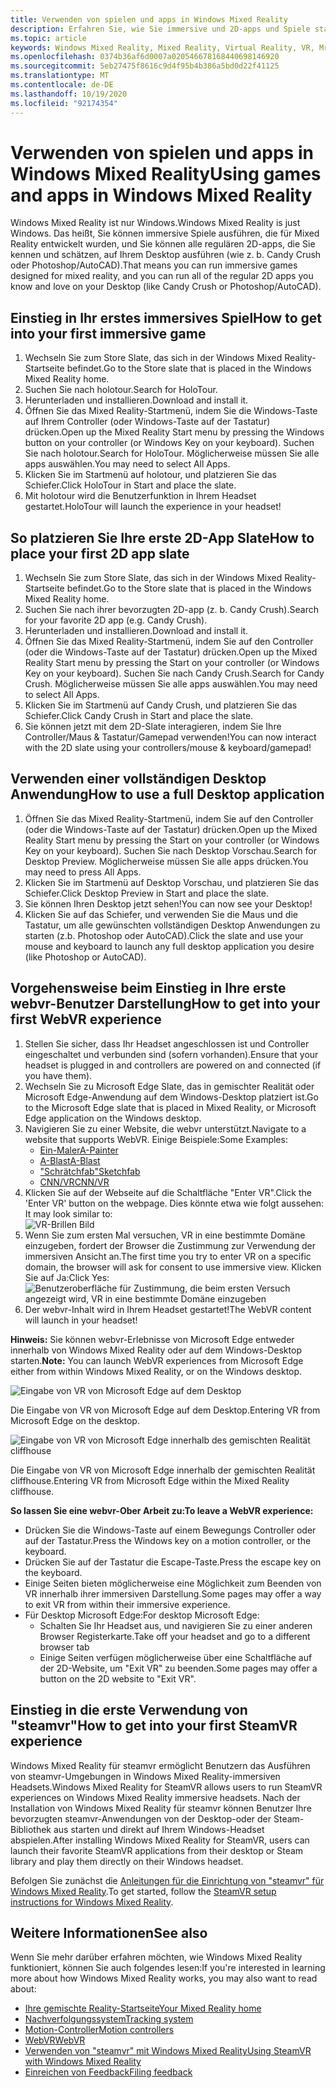 ```yaml
---
title: Verwenden von spielen und apps in Windows Mixed Reality
description: Erfahren Sie, wie Sie immersive und 2D-apps und Spiele starten, den Desktop anzeigen und webvr-und steamvr-Inhalte erleben.
ms.topic: article
keywords: Windows Mixed Reality, Mixed Reality, Virtual Reality, VR, Mr, apps, Games, Desktop, steamvr, webvr, Steam
ms.openlocfilehash: 0374b36af6d0007a020546678168440698146920
ms.sourcegitcommit: 5eb27475f8616c9d4f95b4b386a5bd0d22f41125
ms.translationtype: MT
ms.contentlocale: de-DE
ms.lasthandoff: 10/19/2020
ms.locfileid: "92174354"
---
```

# <a name="using-games-and-apps-in-windows-mixed-reality"></a><span data-ttu-id="cbdc5-104">Verwenden von spielen und apps in Windows Mixed Reality</span><span class="sxs-lookup"><span data-stu-id="cbdc5-104">Using games and apps in Windows Mixed Reality</span></span>

<span data-ttu-id="cbdc5-105">Windows Mixed Reality ist nur Windows.</span><span class="sxs-lookup"><span data-stu-id="cbdc5-105">Windows Mixed Reality is just Windows.</span></span> <span data-ttu-id="cbdc5-106">Das heißt, Sie können immersive Spiele ausführen, die für Mixed Reality entwickelt wurden, und Sie können alle regulären 2D-apps, die Sie kennen und schätzen, auf Ihrem Desktop ausführen (wie z. b. Candy Crush oder Photoshop/AutoCAD).</span><span class="sxs-lookup"><span data-stu-id="cbdc5-106">That means you can run immersive games designed for mixed reality, and you can run all of the regular 2D apps you know and love on your Desktop (like Candy Crush or Photoshop/AutoCAD).</span></span>

## <a name="how-to-get-into-your-first-immersive-game"></a><span data-ttu-id="cbdc5-107">Einstieg in Ihr erstes immersives Spiel</span><span class="sxs-lookup"><span data-stu-id="cbdc5-107">How to get into your first immersive game</span></span>
1. <span data-ttu-id="cbdc5-108">Wechseln Sie zum Store Slate, das sich in der Windows Mixed Reality-Startseite befindet.</span><span class="sxs-lookup"><span data-stu-id="cbdc5-108">Go to the Store slate that is placed in the Windows Mixed Reality home.</span></span>
2. <span data-ttu-id="cbdc5-109">Suchen Sie nach holotour.</span><span class="sxs-lookup"><span data-stu-id="cbdc5-109">Search for HoloTour.</span></span>
3. <span data-ttu-id="cbdc5-110">Herunterladen und installieren.</span><span class="sxs-lookup"><span data-stu-id="cbdc5-110">Download and install it.</span></span>
4. <span data-ttu-id="cbdc5-111">Öffnen Sie das Mixed Reality-Startmenü, indem Sie die Windows-Taste auf Ihrem Controller (oder Windows-Taste auf der Tastatur) drücken.</span><span class="sxs-lookup"><span data-stu-id="cbdc5-111">Open up the Mixed Reality Start menu by pressing the Windows button on your controller (or Windows Key on your keyboard).</span></span> <span data-ttu-id="cbdc5-112">Suchen Sie nach holotour.</span><span class="sxs-lookup"><span data-stu-id="cbdc5-112">Search for HoloTour.</span></span> <span data-ttu-id="cbdc5-113">Möglicherweise müssen Sie alle apps auswählen.</span><span class="sxs-lookup"><span data-stu-id="cbdc5-113">You may need to select All Apps.</span></span>
5. <span data-ttu-id="cbdc5-114">Klicken Sie im Startmenü auf holotour, und platzieren Sie das Schiefer.</span><span class="sxs-lookup"><span data-stu-id="cbdc5-114">Click HoloTour in Start and place the slate.</span></span>
6. <span data-ttu-id="cbdc5-115">Mit holotour wird die Benutzerfunktion in Ihrem Headset gestartet.</span><span class="sxs-lookup"><span data-stu-id="cbdc5-115">HoloTour will launch the experience in your headset!</span></span>

## <a name="how-to-place-your-first-2d-app-slate"></a><span data-ttu-id="cbdc5-116">So platzieren Sie Ihre erste 2D-App Slate</span><span class="sxs-lookup"><span data-stu-id="cbdc5-116">How to place your first 2D app slate</span></span>
1. <span data-ttu-id="cbdc5-117">Wechseln Sie zum Store Slate, das sich in der Windows Mixed Reality-Startseite befindet.</span><span class="sxs-lookup"><span data-stu-id="cbdc5-117">Go to the Store slate that is placed in the Windows Mixed Reality home.</span></span>
2. <span data-ttu-id="cbdc5-118">Suchen Sie nach ihrer bevorzugten 2D-app (z. b. Candy Crush).</span><span class="sxs-lookup"><span data-stu-id="cbdc5-118">Search for your favorite 2D app (e.g. Candy Crush).</span></span>
3. <span data-ttu-id="cbdc5-119">Herunterladen und installieren.</span><span class="sxs-lookup"><span data-stu-id="cbdc5-119">Download and install it.</span></span>
4. <span data-ttu-id="cbdc5-120">Öffnen Sie das Mixed Reality-Startmenü, indem Sie auf den Controller (oder die Windows-Taste auf der Tastatur) drücken.</span><span class="sxs-lookup"><span data-stu-id="cbdc5-120">Open up the Mixed Reality Start menu by pressing the Start on your controller (or Windows Key on your keyboard).</span></span> <span data-ttu-id="cbdc5-121">Suchen Sie nach Candy Crush.</span><span class="sxs-lookup"><span data-stu-id="cbdc5-121">Search for Candy Crush.</span></span> <span data-ttu-id="cbdc5-122">Möglicherweise müssen Sie alle apps auswählen.</span><span class="sxs-lookup"><span data-stu-id="cbdc5-122">You may need to select All Apps.</span></span>
5. <span data-ttu-id="cbdc5-123">Klicken Sie im Startmenü auf Candy Crush, und platzieren Sie das Schiefer.</span><span class="sxs-lookup"><span data-stu-id="cbdc5-123">Click Candy Crush in Start and place the slate.</span></span>
6. <span data-ttu-id="cbdc5-124">Sie können jetzt mit dem 2D-Slate interagieren, indem Sie Ihre Controller/Maus & Tastatur/Gamepad verwenden!</span><span class="sxs-lookup"><span data-stu-id="cbdc5-124">You can now interact with the 2D slate using your controllers/mouse & keyboard/gamepad!</span></span>

## <a name="how-to-use-a-full-desktop-application"></a><span data-ttu-id="cbdc5-125">Verwenden einer vollständigen Desktop Anwendung</span><span class="sxs-lookup"><span data-stu-id="cbdc5-125">How to use a full Desktop application</span></span>
1. <span data-ttu-id="cbdc5-126">Öffnen Sie das Mixed Reality-Startmenü, indem Sie auf den Controller (oder die Windows-Taste auf der Tastatur) drücken.</span><span class="sxs-lookup"><span data-stu-id="cbdc5-126">Open up the Mixed Reality Start menu by pressing the Start on your controller (or Windows Key on your keyboard).</span></span> <span data-ttu-id="cbdc5-127">Suchen Sie nach Desktop Vorschau.</span><span class="sxs-lookup"><span data-stu-id="cbdc5-127">Search for Desktop Preview.</span></span> <span data-ttu-id="cbdc5-128">Möglicherweise müssen Sie alle apps drücken.</span><span class="sxs-lookup"><span data-stu-id="cbdc5-128">You may need to press All Apps.</span></span>
2. <span data-ttu-id="cbdc5-129">Klicken Sie im Startmenü auf Desktop Vorschau, und platzieren Sie das Schiefer.</span><span class="sxs-lookup"><span data-stu-id="cbdc5-129">Click Desktop Preview in Start and place the slate.</span></span>
3. <span data-ttu-id="cbdc5-130">Sie können Ihren Desktop jetzt sehen!</span><span class="sxs-lookup"><span data-stu-id="cbdc5-130">You can now see your Desktop!</span></span>
4. <span data-ttu-id="cbdc5-131">Klicken Sie auf das Schiefer, und verwenden Sie die Maus und die Tastatur, um alle gewünschten vollständigen Desktop Anwendungen zu starten (z.b. Photoshop oder AutoCAD).</span><span class="sxs-lookup"><span data-stu-id="cbdc5-131">Click the slate and use your mouse and keyboard to launch any full desktop application you desire (like Photoshop or AutoCAD).</span></span>

## <a name="how-to-get-into-your-first-webvr-experience"></a><span data-ttu-id="cbdc5-132">Vorgehensweise beim Einstieg in Ihre erste webvr-Benutzer Darstellung</span><span class="sxs-lookup"><span data-stu-id="cbdc5-132">How to get into your first WebVR experience</span></span>
1. <span data-ttu-id="cbdc5-133">Stellen Sie sicher, dass Ihr Headset angeschlossen ist und Controller eingeschaltet und verbunden sind (sofern vorhanden).</span><span class="sxs-lookup"><span data-stu-id="cbdc5-133">Ensure that your headset is plugged in and controllers are powered on and connected (if you have them).</span></span>
2. <span data-ttu-id="cbdc5-134">Wechseln Sie zu Microsoft Edge Slate, das in gemischter Realität oder Microsoft Edge-Anwendung auf dem Windows-Desktop platziert ist.</span><span class="sxs-lookup"><span data-stu-id="cbdc5-134">Go to the Microsoft Edge slate that is placed in Mixed Reality, or Microsoft Edge application on the Windows desktop.</span></span>
3. <span data-ttu-id="cbdc5-135">Navigieren Sie zu einer Website, die webvr unterstützt.</span><span class="sxs-lookup"><span data-stu-id="cbdc5-135">Navigate to a website that supports WebVR.</span></span> <span data-ttu-id="cbdc5-136">Einige Beispiele:</span><span class="sxs-lookup"><span data-stu-id="cbdc5-136">Some Examples:</span></span>
   * [<span data-ttu-id="cbdc5-137">Ein-Maler</span><span class="sxs-lookup"><span data-stu-id="cbdc5-137">A-Painter</span></span>](https://aframe.io/a-painter/)
   * [<span data-ttu-id="cbdc5-138">A-Blast</span><span class="sxs-lookup"><span data-stu-id="cbdc5-138">A-Blast</span></span>](https://aframe.io/a-blast/)
   * [<span data-ttu-id="cbdc5-139">"Schrätchfab"</span><span class="sxs-lookup"><span data-stu-id="cbdc5-139">Sketchfab</span></span>](https://sketchfab.com/)
   * [<span data-ttu-id="cbdc5-140">CNN/VR</span><span class="sxs-lookup"><span data-stu-id="cbdc5-140">CNN/VR</span></span>](https://cnn.com/vr)
4. <span data-ttu-id="cbdc5-141">Klicken Sie auf der Webseite auf die Schaltfläche "Enter VR".</span><span class="sxs-lookup"><span data-stu-id="cbdc5-141">Click the 'Enter VR' button on the webpage.</span></span> <span data-ttu-id="cbdc5-142">Dies könnte etwa wie folgt aussehen: </span><span class="sxs-lookup"><span data-stu-id="cbdc5-142">It may look similar to:</span></span>\
   ![VR-Brillen Bild](images/75px-enter-vr.png)
5. <span data-ttu-id="cbdc5-144">Wenn Sie zum ersten Mal versuchen, VR in eine bestimmte Domäne einzugeben, fordert der Browser die Zustimmung zur Verwendung der immersiven Ansicht an.</span><span class="sxs-lookup"><span data-stu-id="cbdc5-144">The first time you try to enter VR on a specific domain, the browser will ask for consent to use immersive view.</span></span> <span data-ttu-id="cbdc5-145">Klicken Sie auf Ja:</span><span class="sxs-lookup"><span data-stu-id="cbdc5-145">Click Yes:</span></span> ![Benutzeroberfläche für Zustimmung, die beim ersten Versuch angezeigt wird, VR in eine bestimmte Domäne einzugeben](images/1053px-Webvr-consent-ui.png)
6. <span data-ttu-id="cbdc5-147">Der webvr-Inhalt wird in Ihrem Headset gestartet!</span><span class="sxs-lookup"><span data-stu-id="cbdc5-147">The WebVR content will launch in your headset!</span></span>

<span data-ttu-id="cbdc5-148">**Hinweis:** Sie können webvr-Erlebnisse von Microsoft Edge entweder innerhalb von Windows Mixed Reality oder auf dem Windows-Desktop starten.</span><span class="sxs-lookup"><span data-stu-id="cbdc5-148">**Note:** You can launch WebVR experiences from Microsoft Edge either from within Windows Mixed Reality, or on the Windows desktop.</span></span>

![Eingabe von VR von Microsoft Edge auf dem Desktop](images/450px-webvr-desktop.png)

<span data-ttu-id="cbdc5-150">Die Eingabe von VR von Microsoft Edge auf dem Desktop.</span><span class="sxs-lookup"><span data-stu-id="cbdc5-150">Entering VR from Microsoft Edge on the desktop.</span></span>

![Eingabe von VR von Microsoft Edge innerhalb des gemischten Realität cliffhouse](images/450px-enter-vr-cliffhouse.jpg)

<span data-ttu-id="cbdc5-152">Die Eingabe von VR von Microsoft Edge innerhalb der gemischten Realität cliffhouse.</span><span class="sxs-lookup"><span data-stu-id="cbdc5-152">Entering VR from Microsoft Edge within the Mixed Reality cliffhouse.</span></span>

<span data-ttu-id="cbdc5-153">**So lassen Sie eine webvr-Ober Arbeit zu:**</span><span class="sxs-lookup"><span data-stu-id="cbdc5-153">**To leave a WebVR experience:**</span></span>
* <span data-ttu-id="cbdc5-154">Drücken Sie die Windows-Taste auf einem Bewegungs Controller oder auf der Tastatur.</span><span class="sxs-lookup"><span data-stu-id="cbdc5-154">Press the Windows key on a motion controller, or the keyboard.</span></span>
* <span data-ttu-id="cbdc5-155">Drücken Sie auf der Tastatur die Escape-Taste.</span><span class="sxs-lookup"><span data-stu-id="cbdc5-155">Press the escape key on the keyboard.</span></span>
* <span data-ttu-id="cbdc5-156">Einige Seiten bieten möglicherweise eine Möglichkeit zum Beenden von VR innerhalb ihrer immersiven Darstellung.</span><span class="sxs-lookup"><span data-stu-id="cbdc5-156">Some pages may offer a way to exit VR from within their immersive experience.</span></span>
* <span data-ttu-id="cbdc5-157">Für Desktop Microsoft Edge:</span><span class="sxs-lookup"><span data-stu-id="cbdc5-157">For desktop Microsoft Edge:</span></span>
  * <span data-ttu-id="cbdc5-158">Schalten Sie Ihr Headset aus, und navigieren Sie zu einer anderen Browser Registerkarte.</span><span class="sxs-lookup"><span data-stu-id="cbdc5-158">Take off your headset and go to a different browser tab</span></span>
  * <span data-ttu-id="cbdc5-159">Einige Seiten verfügen möglicherweise über eine Schaltfläche auf der 2D-Website, um "Exit VR" zu beenden.</span><span class="sxs-lookup"><span data-stu-id="cbdc5-159">Some pages may offer a button on the 2D website to "Exit VR".</span></span>

## <a name="how-to-get-into-your-first-steamvr-experience"></a><span data-ttu-id="cbdc5-160">Einstieg in die erste Verwendung von "steamvr"</span><span class="sxs-lookup"><span data-stu-id="cbdc5-160">How to get into your first SteamVR experience</span></span>

<span data-ttu-id="cbdc5-161">Windows Mixed Reality für steamvr ermöglicht Benutzern das Ausführen von steamvr-Umgebungen in Windows Mixed Reality-immersiven Headsets.</span><span class="sxs-lookup"><span data-stu-id="cbdc5-161">Windows Mixed Reality for SteamVR allows users to run SteamVR experiences on Windows Mixed Reality immersive headsets.</span></span> <span data-ttu-id="cbdc5-162">Nach der Installation von Windows Mixed Reality für steamvr können Benutzer Ihre bevorzugten steamvr-Anwendungen von der Desktop-oder der Steam-Bibliothek aus starten und direkt auf Ihrem Windows-Headset abspielen.</span><span class="sxs-lookup"><span data-stu-id="cbdc5-162">After installing  Windows Mixed Reality for SteamVR, users can launch their favorite SteamVR applications from their desktop or Steam library and play them directly on their Windows headset.</span></span>

<span data-ttu-id="cbdc5-163">Befolgen Sie zunächst die [Anleitungen für die Einrichtung von "steamvr" für Windows Mixed Reality](https://docs.microsoft.com/windows/mixed-reality/enthusiast-guide/using-steamvr-with-windows-mixed-reality).</span><span class="sxs-lookup"><span data-stu-id="cbdc5-163">To get started, follow the [SteamVR setup instructions for Windows Mixed Reality](https://docs.microsoft.com/windows/mixed-reality/enthusiast-guide/using-steamvr-with-windows-mixed-reality).</span></span>

## <a name="see-also"></a><span data-ttu-id="cbdc5-164">Weitere Informationen</span><span class="sxs-lookup"><span data-stu-id="cbdc5-164">See also</span></span>

<span data-ttu-id="cbdc5-165">Wenn Sie mehr darüber erfahren möchten, wie Windows Mixed Reality funktioniert, können Sie auch folgendes lesen:</span><span class="sxs-lookup"><span data-stu-id="cbdc5-165">If you're interested in learning more about how Windows Mixed Reality works, you may also want to read about:</span></span>
* [<span data-ttu-id="cbdc5-166">Ihre gemischte Reality-Startseite</span><span class="sxs-lookup"><span data-stu-id="cbdc5-166">Your Mixed Reality home</span></span>](your-mixed-reality-home.md)
* [<span data-ttu-id="cbdc5-167">Nachverfolgungssystem</span><span class="sxs-lookup"><span data-stu-id="cbdc5-167">Tracking system</span></span>](tracking-system.md)
* [<span data-ttu-id="cbdc5-168">Motion-Controller</span><span class="sxs-lookup"><span data-stu-id="cbdc5-168">Motion controllers</span></span>](controllers-in-wmr.md)
* [<span data-ttu-id="cbdc5-169">WebVR</span><span class="sxs-lookup"><span data-stu-id="cbdc5-169">WebVR</span></span>](webvr.md)
* [<span data-ttu-id="cbdc5-170">Verwenden von "steamvr" mit Windows Mixed Reality</span><span class="sxs-lookup"><span data-stu-id="cbdc5-170">Using SteamVR with Windows Mixed Reality</span></span>](using-steamvr-with-windows-mixed-reality.md)
* [<span data-ttu-id="cbdc5-171">Einreichen von Feedback</span><span class="sxs-lookup"><span data-stu-id="cbdc5-171">Filing feedback</span></span>](filing-feedback.md)
